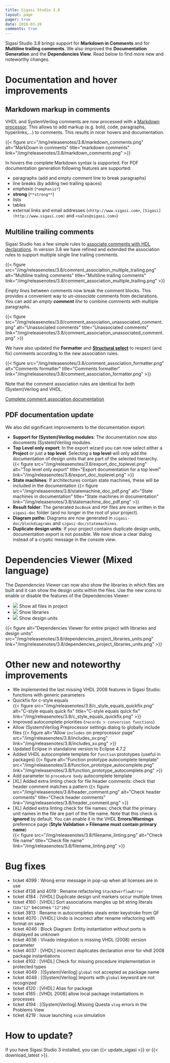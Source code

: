 ```yaml
---
title: Sigasi Studio 3.8
layout: page
pager: true
date: 2018-03-28
comments: true
---
```

Sigasi Studio 3.8 brings support for **Markdown in Comments** and for **Multiline trailing comments**.
We also improved the **Documentation Generation** and the **Dependencies View**.
Read below to find more new and noteworthy changes.

# Documentation and hover improvements

## Markdown markup in comments

VHDL and SystemVerilog comments are now processed with a [Markdown processor](https://en.wikipedia.org/wiki/Markdown). This allows to add markup (e.g. bold, code, paragraphs, hyperlinks,...) to comments. This results in nicer hovers and documentation.

{{< figure src="/img/releasenotes/3.8/markdown_comments.png" alt="MarkDown in comments" title="markdown comments" link="/img/releasenotes/3.8/markdown_comments.png" >}}

In hovers the complete Markdown syntax is supported. For PDF documentation generation following features are supported:

* paragraphs (add and empty comment line to break paragraphs)
* line breaks (by adding two trailing spaces)
* *emphasis* (`*emphasis*`)
* **strong** (`**strong**`)
* lists
* tables
* external links and email addresses (`<http://www.sigasi.com>`, `[Sigasi](http://www.sigasi.com)` and `<sales@sigasi.com>`)


## Multiline trailing comments

Sigasi Studio has a few simple rules to [associate comments with HDL declarations](/manual/documentation#comment-association). In version 3.8 we have refined and extended the association rules to support multiple single line trailing comments.

{{< figure src="/img/releasenotes/3.8/comment_association_multiple_trailing.png" alt="Multiline trailing comments" title="Multiline trailing comments" link="/img/releasenotes/3.8/comment_association_multiple_trailing.png" >}}

*Empty lines* between comments now break the comment blocks. This provides a convenient way to *un-associate* comments from declarations. You can add an *empty **comment** line* to combine comments with multiple paragraphs.

{{< figure src="/img/releasenotes/3.8/comment_association_unassociated_comment.png" alt="Unassociated comments" title="Unassociated comments" link="/img/releasenotes/3.8/comment_association_unassociated_comment.png" >}}

We have also updated the **Formatter** and **[Structural select](/screencasts/structured-select)** to respect (and fix) comments according to the new association rules.

{{< figure src="/img/releasenotes/3.8/comment_association_formatter.png" alt="Comments formatter" title="Comments formatter" link="/img/releasenotes/3.8/comment_association_formatter.png" >}}

Note that the comment association rules are identical for both (System)Verilog and VHDL.

[Complete comment association documentation](/manual/documentation#comment-association)

## PDF documentation update

We also did significant improvements to the documentation export:

* **Support for (System)Verilog modules**: The documentation now also documents (System)Verilog modules.
* **Top Level only export**: In the export wizard you can now select either a **Project** or just a **top level**. Selecting a **top level** will only add the documentation of design units that are part of the selected hierarchy.
{{< figure src="/img/releasenotes/3.8/export_doc_toplevel.png" alt="Top level only export" title="Export documentation for a top level" link="/img/releasenotes/3.8/export_doc_toplevel.png" >}}
* **State machines**: If architectures contain state machines, these will be included in the documentation
{{< figure src="/img/releasenotes/3.8/statemachine_doc_pdf.png" alt="State machines in documentation" title="State machines in documentation" link="/img/releasenotes/3.8/statemachine_doc_pdf.png" >}}
* **Result folder**: The generated `DocBook` and `PDF` files are now written in the `sigasi-doc` folder (and no longer in the root of your project).
* **Diagram paths**: Diagrams are now generated in `sigasi-doc/blockdiagrams` and `sigasi-doc/statemachines`.
* **Duplicate design units**: If your project contains duplicate design units, documentation export is not possible. We now show a clear dialog instead of a cryptic message in the console view.

# Dependencies Viewer (Mixed language)

The *Dependencies Viewer* can now also show the libraries in which files are built and it can show the
design units within the files.
Use the new icons to enable or disable the features of the Dependencies Viewer:

* ![](/img/releasenotes/3.8/icon_project.png) Show all files in project
* ![](/img/releasenotes/3.8/icon_libraries.png) Show libraries
* ![](/img/releasenotes/3.8/icon_units.png) Show design units

{{< figure alt="Dependencies Viewer for entire project with libraries and design units" src="/img/releasenotes/3.8/dependencies_project_libraries_units.png" link="/img/releasenotes/3.8/dependencies_project_libraries_units.png" >}}

# Other new and noteworthy improvements

* We implemented the last missing VHDL 2008 features in Sigasi Studio: functions with generic parameters
* Quickfix for c-style equals  
{{< figure src="/img/releasenotes/3.8/c_style_equals_quickfix.png" alt="C-style equals quick fix" title="C-style equals quick fix" link="/img/releasenotes/3.8/c_style_equals_quickfix.png" >}}
* Improved autocomplete priorities (`records > conversion functions`)
* Allow (System)Verilog Preprocessor settings dialog to globally include files
{{< figure alt="Allow `includes` on preprocessor page" src="/img/releasenotes/3.8/includes_sv.png" link="/img/releasenotes/3.8/includes_sv.png" >}}
* Updated Eclipse in standalone version to Eclipse 4.7.2
* Added VHDL autocomplete template for `function` prototypes (useful in packages)
{{< figure alt="Function prototype autocomplete template" src="/img/releasenotes/3.8/function_prototype_autocomplete.png" link="/img/releasenotes/3.8/function_prototype_autocomplete.png" >}}
* Add parameter to `procedure body` autocomplete template
* \[XL] Added extra linting check for file header comments: check that header comment matches a pattern
{{< figure src="/img/releasenotes/3.8/header_comment.png" alt="Check header comments" title="Check header comments" link="/img/releasenotes/3.8/header_comment.png" >}}
* \[XL] Added extra linting check for file names: check that the primary unit names in the file are part of the file name. Note that this check is **ignored** by default. You can enable it in the VHDL **Errors/Warnings** preference page (**Style Validation > Filename must contain primary name**)  
{{< figure src="/img/releasenotes/3.8/filename_linting.png" alt="Check file name" title="Check file name" link="/img/releasenotes/3.8/filename_linting.png" >}}

# Bug fixes

- ticket 4099 : Wrong error message in pop-up when all licenses are in use
- ticket 4138 and 4019 : Rename refactoring `StackOverflowError`
- ticket 4184 : \[VHDL] Duplicate design unit markers occur multiple times
- ticket 4160 : \[VHDL] Sort associations mangles up bit string literals (`10x"12"` becomes `"12"10x`)
- ticket 3813 : Rename in autocompletes steals enter keystroke from QF
- ticket 4070 : \[VHDL] Undo is incorrect after rename refactoring with format on save
- ticket 4046 : Block Diagram: Entity instantiation without ports is displayed as unknown
- ticket 4036 : Vivado integration is missing VHDL (2008) version parameter
- ticket 4037 : \[VHDL] incorrect duplicates declaration error for vhdl 2008 package instantiations
- ticket 4102 : \[VHDL] Check for missing procedure implementation in protected types
- ticket 4049 : \[(System)Verilog] `global` not accepted as package name
- ticket 4048 : \[(System)Verilog] Imports with `global` keyword are not recognized
- ticket 4120 : \[VHDL] Alias for package
- ticket 4185 : \[VHDL 2008] allow local package instantiations in processes
- ticket 4194 : \[(System)Verilog] Missing Questa `vlog` errors in the Problems View
- ticket 4219 : Issue launching `xsim` simulation

# How to update?

If you have Sigasi Studio 3 installed, you can {{< update_sigasi >}} or {{< download_latest >}}.
